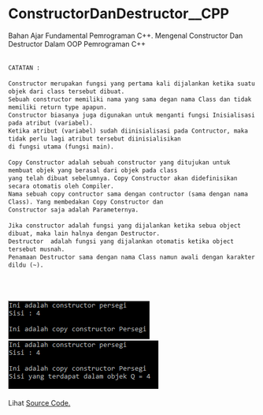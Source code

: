# ConstructorDanDestructor__CPP
Bahan Ajar Fundamental Pemrograman C++. Mengenal Constructor Dan Destructor Dalam OOP Pemrograman C++<br><br>

	CATATAN :
	
	Constructor merupakan fungsi yang pertama kali dijalankan ketika suatu objek dari class tersebut dibuat. 
	Sebuah constructor memiliki nama yang sama degan nama Class dan tidak memiliki return type apapun.
	Constructor biasanya juga digunakan untuk menganti fungsi Inisialisasi pada atribut (variabel).
	Ketika atribut (variabel) sudah diinisialisasi pada Contructor, maka tidak perlu lagi atribut tersebut diinisialisikan
	di fungsi utama (fungsi main).

	Copy Constructor adalah sebuah constructor yang ditujukan untuk membuat objek yang berasal dari objek pada class 
	yang telah dibuat sebelumnya. Copy Constructor akan didefinisikan secara otomatis oleh Compiler.
	Nama sebuah copy contructor sama dengan contructor (sama dengan nama Class). Yang membedakan Copy Constructor dan 
	Constructor saja adalah Parameternya.

	Jika constructor adalah fungsi yang dijalankan ketika sebua object dibuat, maka lain halnya dengan Destructor. 
	Destructor  adalah fungsi yang dijalankan otomatis ketika object tersebut musnah.
	Penamaan Destructor sama dengan nama Class namun awali dengan karakter dildu (~).
<br><br>  
<img src="https://github.com/RizkyKhapidsyah/ConstructorDanDestructor__CPP/blob/master/result/001.PNG"><br>
<img src="https://github.com/RizkyKhapidsyah/ConstructorDanDestructor__CPP/blob/master/result/002.PNG"><br><br>
Lihat <a href="https://github.com/RizkyKhapidsyah/ConstructorDanDestructor__CPP/blob/master/Source.cpp">Source Code.</a>


